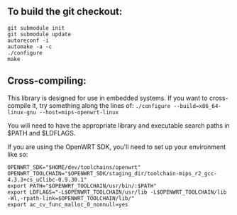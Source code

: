 ## To build the git checkout:
```
git submodule init
git submodule update
autoreconf -i
automake -a -c
./configure
make
```

## Cross-compiling:
This library is designed for use in embedded systems. If you want to cross-compile it, try something along the lines of:
`./configure --build=x86_64-linux-gnu --host=mips-openwrt-linux`

You will need to have the appropriate library and executable search paths in $PATH and $LDFLAGS.

If you are using the OpenWRT SDK, you'll need to set up your environment like so:
```
OPENWRT_SDK="$HOME/dev/toolchains/openwrt"
OPENWRT_TOOLCHAIN="$OPENWRT_SDK/staging_dir/toolchain-mips_r2_gcc-4.3.3+cs_uClibc-0.9.30.1"
export PATH="$OPENWRT_TOOLCHAIN/usr/bin/:$PATH"
export LDFLAGS="-L$OPENWRT_TOOLCHAIN/usr/lib -L$OPENWRT_TOOLCHAIN/lib -Wl,-rpath-link=$OPENWRT_TOOLCHAIN/lib/"
export ac_cv_func_malloc_0_nonnull=yes
```

